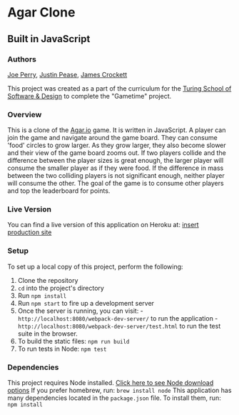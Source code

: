 # Agar Clone

## Built in JavaScript

### Authors
[Joe Perry](http://github.com/jwperry), [Justin Pease](https://github.com/Jpease1020), [James Crockett](https://github.com/jecrockett)

This project was created as a part of the curriculum for the [Turing School of Software & Design](http://turing.io) to complete the "Gametime" project.

### Overview
This is a clone of the [Agar.io](http://agar.io) game. It is written in JavaScript. A player can join the game and navigate around the game board. They can consume 'food' circles to grow larger. As they grow larger, they also become slower and their view of the game board zooms out. If two players collide and the difference between the player sizes is great enough, the larger player will consume the smaller player as if they were food. If the difference in mass between the two colliding players is not significant enough, neither player will consume the other. The goal of the game is to consume other players and top the leaderboard for points.

### Live Version
You can find a live version of this application on Heroku at: [insert production site](https://upload.wikimedia.org/wikipedia/commons/1/1a/Cat_crying_(Lolcat).jpg)

### Setup
To set up a local copy of this project, perform the following:
  1. Clone the repository
  2. `cd` into the project's directory
  3. Run `npm install`
  4. Run `npm start` to fire up a development server
  5. Once the server is running, you can visit:
    - ```http://localhost:8080/webpack-dev-server/``` to run the application
    - ```http://localhost:8080/webpack-dev-server/test.html``` to run the test suite in the browser.
  6. To build the static files: ```npm run build```
  7. To run tests in Node: ```npm test```

### Dependencies
This project requires Node installed. [Click here to see Node download options](https://nodejs.org/en/download)
If you prefer homebrew, run: ```brew install node```
This application has many dependencies located in the ```package.json``` file. To install them, run: ```npm install```
